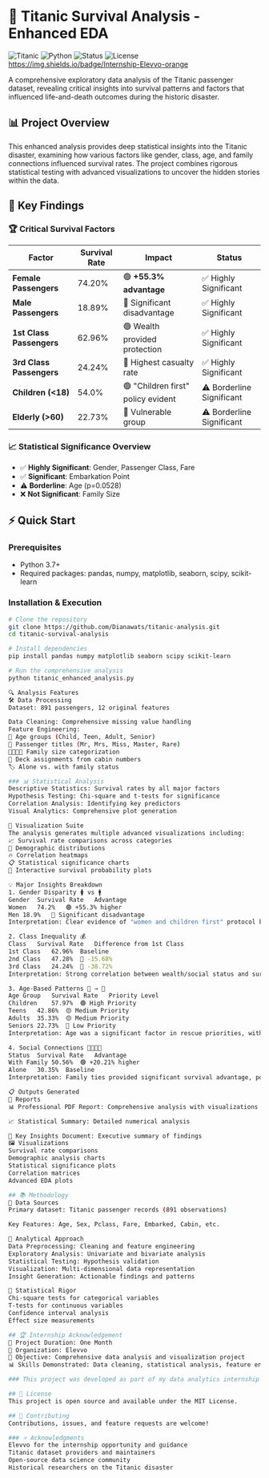 # 🚢 Titanic Survival Analysis - Enhanced EDA

![Titanic](https://img.shields.io/badge/Project-Titanic%20Analysis-blue)
![Python](https://img.shields.io/badge/Python-3.7%2B-green)
![Status](https://img.shields.io/badge/Status-Completed-success)
![License](https://img.shields.io/badge/License-MIT-lightgrey)
https://img.shields.io/badge/Internship-Elevvo-orange

A comprehensive exploratory data analysis of the Titanic passenger dataset, revealing critical insights into survival patterns and factors that influenced life-and-death outcomes during the historic disaster.

## 📊 Project Overview

This enhanced analysis provides deep statistical insights into the Titanic disaster, examining how various factors like gender, class, age, and family connections influenced survival rates. The project combines rigorous statistical testing with advanced visualizations to uncover the hidden stories within the data.

## 🎯 Key Findings

### 🏆 Critical Survival Factors

| Factor | Survival Rate | Impact | Status |
|--------|---------------|---------|---------|
| **Female Passengers** | 74.20% | 🟢 **+55.3% advantage** | ✅ Highly Significant |
| **Male Passengers** | 18.89% | 🔴 Significant disadvantage | ✅ Highly Significant |
| **1st Class Passengers** | 62.96% | 🟢 Wealth provided protection | ✅ Highly Significant |
| **3rd Class Passengers** | 24.24% | 🔴 Highest casualty rate | ✅ Highly Significant |
| **Children (<18)** | 54.0% | 🟢 "Children first" policy evident | ⚠️ Borderline Significant |
| **Elderly (>60)** | 22.73% | 🔴 Vulnerable group | ⚠️ Borderline Significant |

### 📈 Statistical Significance Overview

- ✅ **Highly Significant**: Gender, Passenger Class, Fare
- ✅ **Significant**: Embarkation Point
- ⚠️ **Borderline**: Age (p=0.0528)
- ❌ **Not Significant**: Family Size

## ⚡ Quick Start

### Prerequisites
- Python 3.7+
- Required packages: pandas, numpy, matplotlib, seaborn, scipy, scikit-learn

### Installation & Execution
```bash
# Clone the repository
git clone https://github.com/Dianawats/titanic-analysis.git
cd titanic-survival-analysis

# Install dependencies
pip install pandas numpy matplotlib seaborn scipy scikit-learn

# Run the comprehensive analysis
python titanic_enhanced_analysis.py

🔍 Analysis Features
🛠️ Data Processing
Dataset: 891 passengers, 12 original features

Data Cleaning: Comprehensive missing value handling
Feature Engineering:
🎯 Age groups (Child, Teen, Adult, Senior)
👑 Passenger titles (Mr, Mrs, Miss, Master, Rare)
👨‍👩‍👧‍👦 Family size categorization
🚢 Deck assignments from cabin numbers
🏷️ Alone vs. with family status

### 📊 Statistical Analysis
Descriptive Statistics: Survival rates by all major factors
Hypothesis Testing: Chi-square and t-tests for significance
Correlation Analysis: Identifying key predictors
Visual Analytics: Comprehensive plot generation

🎨 Visualization Suite
The analysis generates multiple advanced visualizations including:
📈 Survival rate comparisons across categories
👥 Demographic distributions
🔥 Correlation heatmaps
📋 Statistical significance charts
🎯 Interactive survival probability plots

💡 Major Insights Breakdown
1. Gender Disparity 🚺 vs 🚹
Gender	Survival Rate	Advantage
Women	74.2%	🟢 +55.3% higher
Men	18.9%	🔴 Significant disadvantage
Interpretation: Clear evidence of "women and children first" protocol being followed during evacuation.

2. Class Inequality 💰
Class	Survival Rate	Difference from 1st Class
1st Class	62.96%	Baseline
2nd Class	47.28%	🔻 -15.68%
3rd Class	24.24%	🔻 -38.72%
Interpretation: Strong correlation between wealth/social status and survival chances, with nearly 40% difference between first and third class.

3. Age-Based Patterns 👶 → 👴
Age Group	Survival Rate	Priority Level
Children	57.97%	🟢 High Priority
Teens	42.86%	🟡 Medium Priority
Adults	35.33%	🟡 Medium Priority
Seniors	22.73%	🔴 Low Priority
Interpretation: Age was a significant factor in rescue priorities, with children receiving preferential treatment.

4. Social Connections 👨‍👩‍👧‍👦
Status	Survival Rate	Advantage
With Family	50.56%	🟢 +20.21% higher
Alone	30.35%	Baseline
Interpretation: Family ties provided significant survival advantage, possibly due to coordinated evacuation efforts.

📋 Outputs Generated
📄 Reports
📊 Professional PDF Report: Comprehensive analysis with visualizations

📈 Statistical Summary: Detailed numerical analysis

🔑 Key Insights Document: Executive summary of findings
🖼️ Visualizations
Survival rate comparisons
Demographic analysis charts
Statistical significance plots
Correlation matrices
Advanced EDA plots

## 📚 Methodology
🔬 Data Sources
Primary dataset: Titanic passenger records (891 observations)

Key Features: Age, Sex, Pclass, Fare, Embarked, Cabin, etc.

🧪 Analytical Approach
Data Preprocessing: Cleaning and feature engineering
Exploratory Analysis: Univariate and bivariate analysis
Statistical Testing: Hypothesis validation
Visualization: Multi-dimensional data representation
Insight Generation: Actionable findings and patterns

📐 Statistical Rigor
Chi-square tests for categorical variables
T-tests for continuous variables
Confidence interval analysis
Effect size measurements

## 🏆 Internship Acknowledgement
📅 Project Duration: One Month
🏢 Organization: Elevvo
🎯 Objective: Comprehensive data analysis and visualization project
📊 Skills Demonstrated: Data cleaning, statistical analysis, feature engineering, visualization, insight generation

### This project was developed as part of my data analytics internship at Elevvo, demonstrating practical application of statistical analysis and data storytelling techniques on real-world historical data.

## 📄 License
This project is open source and available under the MIT License.

## 👥 Contributing
Contributions, issues, and feature requests are welcome!

### ⭐ Acknowledgments
Elevvo for the internship opportunity and guidance
Titanic dataset providers and maintainers
Open-source data science community
Historical researchers on the Titanic disaster
